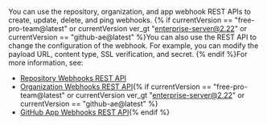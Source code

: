 You can use the repository, organization, and app webhook REST APIs to create, update, delete, and ping webhooks. {% if currentVersion == "free-pro-team@latest" or currentVersion ver_gt "enterprise-server@2.22" or currentVersion == "github-ae@latest" %}You can also use the REST API to change the configuration of the webhook. For example, you can modify the payload URL, content type, SSL verification, and secret. {% endif %}For more information, see:
- [Repository Webhooks REST API](/rest/reference/repos#webhooks)
- [Organization Webhooks REST API](/rest/reference/orgs#webhooks){% if currentVersion == "free-pro-team@latest" or currentVersion ver_gt "enterprise-server@2.22" or currentVersion == "github-ae@latest" %}
- [GitHub App Webhooks REST API](/rest/reference/apps#webhooks){% endif %}
